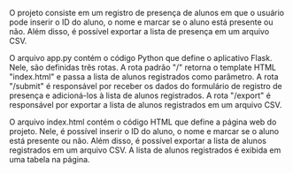O projeto consiste em um registro de presença de alunos em que o usuário pode inserir o ID do aluno, o nome e marcar se o aluno está presente ou não. Além disso, é possível exportar a lista de presença em um arquivo CSV.

O arquivo app.py contém o código Python que define o aplicativo Flask. Nele, são definidas três rotas. A rota padrão "/" retorna o template HTML "index.html" e passa a lista de alunos registrados como parâmetro. A rota "/submit" é responsável por receber os dados do formulário de registro de presença e adicioná-los à lista de alunos registrados. A rota "/export" é responsável por exportar a lista de alunos registrados em um arquivo CSV.

O arquivo index.html contém o código HTML que define a página web do projeto. Nele, é possível inserir o ID do aluno, o nome e marcar se o aluno está presente ou não. Além disso, é possível exportar a lista de alunos registrados em um arquivo CSV. A lista de alunos registrados é exibida em uma tabela na página.
